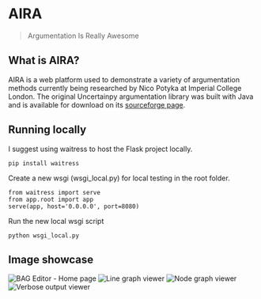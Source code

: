 # AIRA
> Argumentation Is Really Awesome

## What is AIRA?
AIRA is a web platform used to demonstrate a variety of argumentation methods currently being researched by Nico Potyka at Imperial College London.
The original Uncertainpy argumentation library was built with Java and is available for download on its [sourceforge page](https://sourceforge.net/projects/attractorproject/).

## Running locally
I suggest using waitress to host the Flask project locally.

`pip install waitress`

Create a new wsgi (wsgi_local.py) for local testing in the root folder.

```
from waitress import serve
from app.root import app
serve(app, host='0.0.0.0', port=8080)
```

Run the new local wsgi script

`python wsgi_local.py`

## Image showcase

![BAG Editor - Home page](https://i.imgur.com/TVJUyN2.png "BAG Editor - Home page")
![Line graph viewer](https://i.imgur.com/bWyT5Dp.png "Line graph viewer")
![Node graph viewer](https://i.imgur.com/rFUuhL0.png "Node graph viewer")
![Verbose output viewer](https://i.imgur.com/8qrrn38.png "Verbose output viewer")
